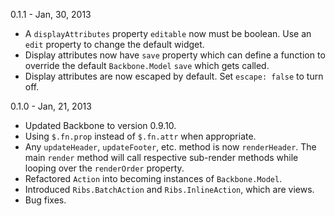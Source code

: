 0.1.1 - Jan, 30, 2013

- A `displayAttributes` property `editable` now must be boolean.
  Use an `edit` property to change the default widget.
- Display attributes now have `save` property which can define a function to
  override the default `Backbone.Model` `save` which gets called.
- Display attributes are now escaped by default. Set `escape: false` to turn off.

0.1.0 - Jan, 21, 2013

- Updated Backbone to version 0.9.10.
- Using `$.fn.prop` instead of `$.fn.attr` when appropriate.
- Any `updateHeader`, `updateFooter`, etc. method is now `renderHeader`.
  The main `render` method will call respective sub-render methods while looping
  over the `renderOrder` property.
- Refactored `Action` into becoming instances of `Backbone.Model`.
- Introduced `Ribs.BatchAction` and `Ribs.InlineAction`, which are views.
- Bug fixes.
